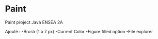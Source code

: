 # Paint
Paint project Java ENSEA 2A

Ajouté :
-Brush (1 à 7 px)
-Current Color
-Figure filled option
-File explorer
